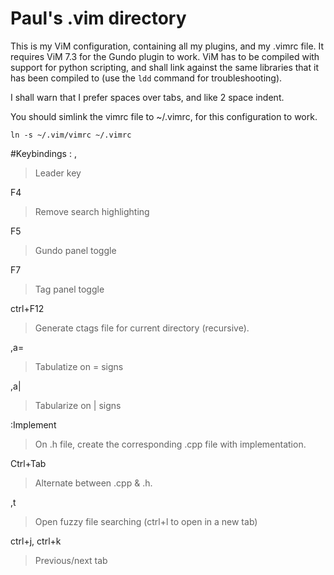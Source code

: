# Paul's .vim directory

This is my ViM configuration, containing all my plugins, and my .vimrc file.
It requires ViM 7.3 for the Gundo plugin to work. ViM has to be compiled with
support for python scripting, and shall link against the same libraries
that it has been compiled to (use the  ``ldd`` command for troubleshooting).

I shall warn that I prefer spaces over tabs, and like 2 space indent.

You should simlink the vimrc file to ~/.vimrc, for this configuration to work.

    ln -s ~/.vim/vimrc ~/.vimrc

#Keybindings :
,

> Leader key

F4

> Remove search highlighting

F5

> Gundo panel toggle

F7

> Tag panel toggle

ctrl+F12

> Generate ctags file for current directory (recursive).

,a=

> Tabulatize on = signs

,a|

> Tabularize on | signs

:Implement

> On .h file, create the corresponding .cpp file with implementation.

Ctrl+Tab

> Alternate between .cpp & .h.

,t

> Open fuzzy file searching (ctrl+l to open in a new tab)

ctrl+j, ctrl+k

> Previous/next tab
